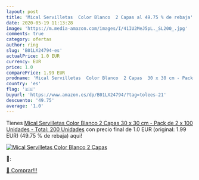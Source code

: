 ```yaml
---
layout: post
title: 'Mical Servilletas  Color Blanco  2 Capas al 49.75 % de rebaja'
date: 2020-05-19 11:13:28
image: 'https://m.media-amazon.com/images/I/41IU2MeJ5pL._SL200_.jpg'
comments: true
category: ofertas
author: ring
slug: 'B01LX24794-es'
actualPrice: 1.0 EUR
currency: EUR
price: 1.0
comparePrice: 1.99 EUR
prodname: 'Mical Servilletas  Color Blanco  2 Capas  30 x 30 cm - Pack de 2 x 100 Unidades - Total: 200 Unidades'
country: 'es'
flag: '🇪🇸'
buyurl: 'https://www.amazon.es/dp/B01LX24794/?tag=tolees-21'
descuento: '49.75'
average: '1.0'
---
```


Tienes [Mical Servilletas  Color Blanco  2 Capas  30 x 30 cm - Pack de 2 x 100 Unidades - Total: 200 Unidades](https://www.amazon.es/dp/B01LX24794/?tag=tolees-21) con precio final de  1.0 EUR (original: 1.99 EUR) (49.75 %  de rebaja) aqui!

[![Mical Servilletas  Color Blanco  2 Capas](https://m.media-amazon.com/images/I/41IU2MeJ5pL._SL200_.jpg)](https://www.amazon.es/dp/B01LX24794/?tag=tolees-21)

🔎:


[🛒 Comprar!!!](https://www.amazon.es/dp/B01LX24794/?tag=tolees-21)
